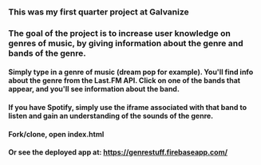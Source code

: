 ### This was my first quarter project at Galvanize
### The goal of the project is to increase user knowledge on genres of music, by giving information about the genre and bands of the genre.
#### Simply type in a genre of music (dream pop for example). You'll find info about the genre from the Last.FM API. Click on one of the bands that appear, and you'll see information about the band.
#### If you have Spotify, simply use the iframe associated with that band to listen and gain an understanding of the sounds of the genre.
#### Fork/clone, open index.html
#### Or see the deployed app at: https://genrestuff.firebaseapp.com/
